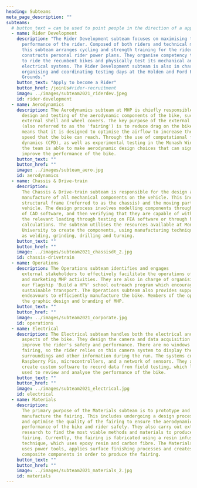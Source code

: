 ```yaml
---
heading: Subteams
meta_page_description: ""
subteams:
  # button_text = can be used to point people in the direction of a application for MHP
  - name: Rider Development
    description: "The Rider Development subteam focuses on maximising the
      performance of the rider. Composed of both riders and technical members,
      this subteam arranges cycling and strength training for the riders and
      constructs personal rider power plans. They organise competency training
      to ride the recumbent bikes and physically test its mechanical and
      electrical systems. The Rider Development subteam is also in charge of
      organising and coordinating testing days at the Holden and Ford Proving
      Grounds."
    button_text: "Apply to become a Rider"
    button_href: /joinUs#rider-recruitment
    image: ../images/subteam2021_riderdev.jpeg
    id: rider-development
  - name: Aerodynamics
    description: The Aerodynamics subteam at MHP is chiefly responsible for the
      design and testing of the aerodynamic components of the bike, such as the
      external shell and wheel covers. The key purpose of the external shell
      (also referred to as the 'fairing') is to reduce drag on the bike. This
      means that it is designed to optimise the airflow to increase the maximum
      speed that the bike can reach. Through the use of computational fluid
      dynamics (CFD), as well as experimental testing in the Monash Wind Tunnel,
      the team is able to make aerodynamic design choices that can significantly
      improve the performance of the bike.
    button_text: ""
    button_href: ""
    image: ../images/subteam_aero.jpg
    id: aerodynamics
  - name: Chassis & Drive-train
    description:
      The Chassis & Drive-train subteam is responsible for the design and
      manufacture of all mechanical components on the vehicle. This includes the
      structural frame (referred to as the chassis) and the moving parts of the
      vehicle. The design process involves modelling components through the use
      of CAD software, and then verifying that they are capable of withstanding
      the relevant loading through testing on FEA software or through hand
      calculations. The subteam utilises the resources available at Monash
      University to create the components, using manufacturing techniques such
      as welding, grinding, drilling and turning.
    button_text: ""
    button_href: ""
    image: ../images/subteam2021_chassisdt_2.jpg
    id: chassis-drivetrain
  - name: Operations
    description: The Operations subteam identifies and engages
      external stakeholders to effectively facilitate the operations of MHP. This includes coordinating with sponsors
      and marketing MHP activities. They are also in charge of organising events to promote the missions of MHP, such as
      our flagship 'Build a HPV' school outreach program which encourages STEM pathways and educates students on
      sustainable transport. The Operations subteam also provides support to the technical side of MHP and their
      endeavours to efficiently manufacture the bike. Members of the operations subteam are also highly involved in
      the graphic design and branding of MHP.
    button_text: ""
    button_href: ""
    image: ../images/subteam2021_corporate.jpg
    id: operations
  - name: Electrical
    description: The Electrical subteam handles both the electrical and software
      aspects of the bike. They design the camera and data acquisition system to
      improve the rider's safety and performance. There are no windows on the
      fairing, so the rider relies on this camera system to display the bikes
      surroundings and other information during the run. The systems consist of
      Raspberry Pis, microcontrollers, and a network of sensors. They also
      create custom software to record data from field testing, which later is
      used to review and analyse the performance of the bike.
    button_text: ""
    button_href: ""
    image: ../images/subteam2021_electrical.jpg
    id: electrical
  - name: Materials
    description:
      The primary purpose of the Materials subteam is to prototype and
      manufacture the fairing. This includes undergoing a design process to test
      and optimise the quality of the fairing to ensure the aerodynamic
      performance of the bike and rider safety. They also carry out extensive
      research to find the most viable methods and materials to produce the
      fairing. Currently, the fairing is fabricated using a resin infusion
      technique, which uses epoxy resin and carbon fibre. The Materials subteam
      uses power tools, applies surface finishing processes and creates
      composite components in order to produce the fairing.
    button_text: ""
    button_href: ""
    image: ../images/subteam2021_materials_2.jpg
    id: materials
---
```

